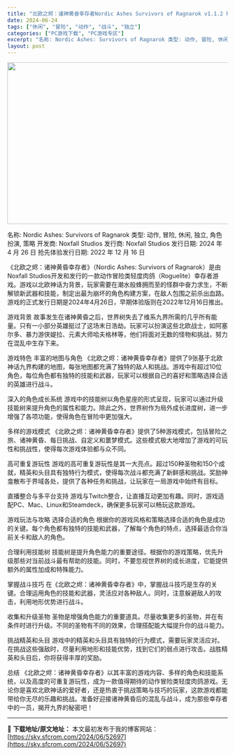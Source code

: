 ```yaml
---
title: "北欧之烬：诸神黄昏幸存者Nordic Ashes Survivors of Ragnarok v1.1.2 PC中文 1.31G"
date: 2024-06-24
tags: ["休闲", "冒险", "动作", "战斗", "独立"]
categories: ["PC游戏下载", "PC游戏专区"]
excerpt: "名称: Nordic Ashes: Survivors of Ragnarok 类型: 动作, 冒险, 休闲, 独立, 角色扮演, 策略 开发商: Noxfall Studios 发行商: Noxfall Studios 发行日期: 2024 年 4 月 26 日 抢先体验发行日期: 2022 年 &hellip;"
layout: post
---
```


<img class="aligncenter size-full wp-image-52698" src="https://sky.sfcrom.com/wp-content/uploads/2024/06/2024062406431433.webp" alt="" width="660" height="370" />

名称: Nordic Ashes: Survivors of Ragnarok
类型: 动作, 冒险, 休闲, 独立, 角色扮演, 策略
开发商: Noxfall Studios
发行商: Noxfall Studios
发行日期: 2024 年 4 月 26 日
抢先体验发行日期: 2022 年 12 月 16 日

《北欧之烬：诸神黄昏幸存者》（Nordic Ashes: Survivors of Ragnarok）是由Noxfall Studios开发和发行的一款动作冒险类轻度肉鸽（Roguelite）幸存者游戏。游戏以北欧神话为背景，玩家需要在潮水般蜂拥而至的怪群中奋力求生，不断解锁新武器和技能，制定出最为崩坏的角色构建方案，在敌人包围之前杀出血路。游戏的正式发行日期是2024年4月26日，早期体验版则在2022年12月16日推出。

游戏背景
故事发生在诸神黄昏之后，世界树失去了维系九界所需的几乎所有能量。只有一小部分英雄挺过了这场末日浩劫。玩家可以扮演这些北欧战士，如阿塞尔多、暴力游侠媞拉、元素大师哈夫格林等，他们将面对无数的怪物和挑战，努力在混乱中生存下来。

游戏特色
丰富的地图与角色
《北欧之烬：诸神黄昏幸存者》提供了9张基于北欧神话九界构建的地图，每张地图都充满了独特的敌人和挑战。游戏中有超过10位角色，每位角色都有独特的技能和武器，玩家可以根据自己的喜好和策略选择合适的英雄进行战斗。

深入的角色成长系统
游戏中的技能树以角色星座的形式呈现，玩家可以通过升级技能树来提升角色的属性和能力。除此之外，世界树作为局外成长进度树，进一步增强了各项功能，使得角色在冒险中更加强大。

多样的游戏模式
《北欧之烬：诸神黄昏幸存者》提供了5种游戏模式，包括冒险之旅、诸神黄昏、每日挑战、自定义和噩梦模式。这些模式极大地增加了游戏的可玩性和挑战性，使得每次游戏体验都与众不同。

高可重复游玩性
游戏的高可重复游玩性是其一大亮点。超过150种圣物和150个成就，精英和头目具有独特行为模式，使得每次战斗都充满了新鲜感和挑战。奖励神龛散布于界域各处，提供了各种任务和挑战，让玩家在一局游戏中始终有目标。

直播整合与多平台支持
游戏与Twitch整合，让直播互动更加有趣。同时，游戏适配PC、Mac、Linux和Steamdeck，确保更多玩家可以畅玩这款游戏。

游戏玩法与攻略
选择合适的角色
根据你的游戏风格和策略选择合适的角色是成功的关键。每个角色都有独特的技能和武器，了解每个角色的特点，选择最适合你当前关卡和敌人的角色。

合理利用技能树
技能树是提升角色能力的重要途径。根据你的游戏策略，优先升级那些对当前战斗最有帮助的技能。同时，不要忽视世界树的成长进度，它能提供额外的属性加成和特殊能力。

掌握战斗技巧
在《北欧之烬：诸神黄昏幸存者》中，掌握战斗技巧是生存的关键。合理运用角色的技能和武器，灵活应对各种敌人。同时，注意躲避敌人的攻击，利用地形优势进行战斗。

收集和升级圣物
圣物是增强角色能力的重要道具。尽量收集更多的圣物，并在有条件时进行升级。不同的圣物有不同的效果，合理搭配能大幅提升你的战斗能力。

挑战精英和头目
游戏中的精英和头目具有独特的行为模式，需要玩家灵活应对。在挑战这些强敌时，尽量利用地形和技能优势，找到它们的弱点进行攻击。战胜精英和头目后，你将获得丰厚的奖励。

总结
《北欧之烬：诸神黄昏幸存者》以其丰富的游戏内容、多样的角色和技能系统，以及高度的可重复游玩性，成为一款值得期待的动作冒险类轻度肉鸽游戏。无论你是喜欢北欧神话的爱好者，还是热衷于挑战策略与技巧的玩家，这款游戏都能带给你无尽的乐趣和挑战。准备好迎接诸神黄昏后的混乱与战斗，成为那些幸存者中的一员，揭开九界的秘密吧！

---
📖 **下载地址/原文地址：** 本文最初发布于我的博客网站：[https://sky.sfcrom.com/2024/06/52697](https://sky.sfcrom.com/2024/06/52697)
